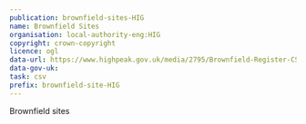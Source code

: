 ```yaml
---
publication: brownfield-sites-HIG
name: Brownfield Sites
organisation: local-authority-eng:HIG
copyright: crown-copyright
licence: ogl
data-url: https://www.highpeak.gov.uk/media/2795/Brownfield-Register-CSV/Excel/High_Peak_Brownfield_Land_CSV_3.csv
data-gov-uk: 
task: csv
prefix: brownfield-site-HIG
---
```


Brownfield sites

